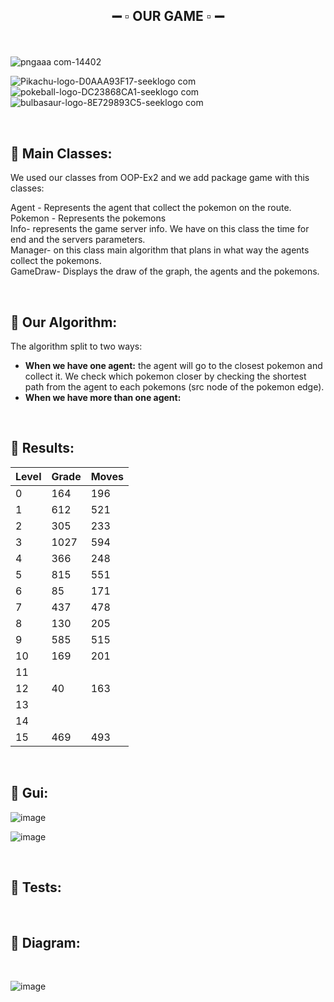 ## <p align="center"> :heavy_minus_sign: :white_small_square: OUR GAME :white_small_square: :heavy_minus_sign: <br />
<br />

![pngaaa com-14402](https://user-images.githubusercontent.com/93945532/148700984-96867c93-8ba1-4d0e-9661-adb1c4edcb98.png)

![Pikachu-logo-D0AAA93F17-seeklogo com](https://user-images.githubusercontent.com/93945532/148700704-633b6232-4714-4fda-8488-8f30b16b1b02.png)
![pokeball-logo-DC23868CA1-seeklogo com](https://user-images.githubusercontent.com/93945532/148701348-131505d1-68ce-4543-8931-5d0b6e0d84b0.png)
![bulbasaur-logo-8E729893C5-seeklogo com](https://user-images.githubusercontent.com/93945532/148700752-182e40ef-a31e-455f-8ff1-d6072129c8e3.jpg)


<br />

## :large_orange_diamond: Main Classes:
We used our classes from OOP-Ex2 and we add package game with this classes:

Agent - Represents the agent that collect the pokemon on the route. <br />
Pokemon - Represents the pokemons <br />
Info- represents the game server info. We have on this class the time for end and the servers parameters. <br />
Manager- on this class main algorithm that plans in what way the agents collect the pokemons. <br />
GameDraw- Displays the draw of the graph, the agents and the pokemons. <br />

<br />

## :large_orange_diamond: Our Algorithm:
The algorithm split to two ways:
* **When we have one agent:** the agent will go to the closest pokemon and collect it. We check which pokemon closer by checking the shortest path from the agent to each pokemons (src node of the pokemon edge).
* **When we have more than one agent:** 

<br />

## :large_orange_diamond: Results:
Level          | Grade        | Moves        |
-------------- | ------------ | -------------|
   0           |    164          |   196           |
   1           |       612       |  521            |
   2           |        305      |      233        |   
   3           |       1027       |   594           |
   4           |      366        |  248            |
   5           |       815       |   551           |   
   6           |         85     |      171        |
   7           |     437         |    478          |
   8           |       130       |   205           |
   9           |      585        |       515       |
  10           |      169        |       201       |
  11           |              |              |
  12           |        40      |    163          |
  13           |              |              |
  14           |              |              |
  15           |   469           |       493       |
   
<br />

## :large_orange_diamond: Gui:

![image](https://user-images.githubusercontent.com/64011788/148699619-47473fd0-b904-4522-922b-f244dbdcb041.png)

![image](https://user-images.githubusercontent.com/64011788/148699649-9b365dec-2ab1-4d79-a3d3-265dbf578591.png)

<br />

## :large_orange_diamond: Tests:

<br />

## :large_orange_diamond: Diagram:

<br />

![image](https://user-images.githubusercontent.com/64011788/148699867-ae78767a-ba4b-461b-a26d-a1e92a334371.png)

